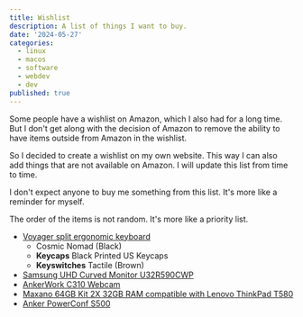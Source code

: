 ```yaml
---
title: Wishlist
description: A list of things I want to buy.
date: '2024-05-27'
categories:
  - linux
  - macos
  - software
  - webdev
  - dev
published: true
---
```


Some people have a wishlist on Amazon, which I also had for a long time.
But I don't get along with the decision of Amazon to remove the ability
to have items outside from Amazon in the wishlist.

So I decided to create a wishlist on my own website.
This way I can also add things that are not available on Amazon.
I will update this list from time to time.

I don't expect anyone to buy me something from this list.
It's more like a reminder for myself.

The order of the items is not random.
It's more like a priority list.

- [Voyager split ergonomic keyboard](https://www.zsa.io/voyager/buy)
  - Cosmic Nomad (Black)
  - **Keycaps** Black Printed US Keycaps
  - **Keyswitches** Tactile (Brown)
- [Samsung UHD Curved Monitor U32R590CWP](https://amzn.to/4aDTAOu)
- [AnkerWork C310 Webcam](https://amzn.to/3WXtnqH)
- [Maxano 64GB Kit 2X 32GB RAM compatible with Lenovo ThinkPad T580](https://amzn.to/44VHOxJ)
- [Anker PowerConf S500](https://amzn.to/4dY66va)
